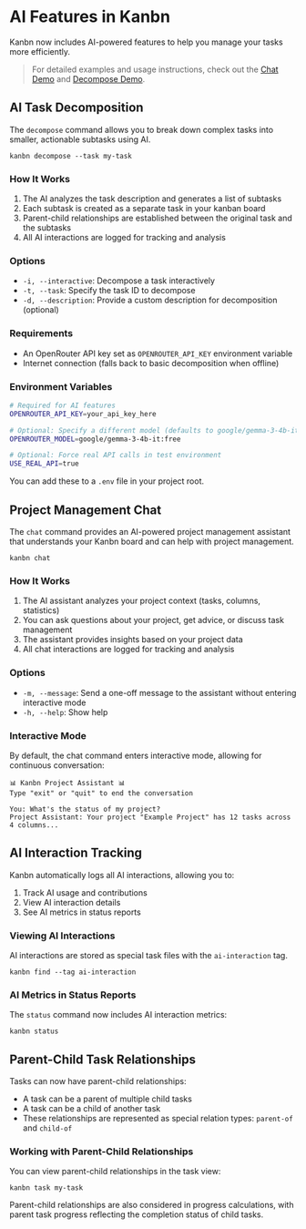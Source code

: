 # AI Features in Kanbn

Kanbn now includes AI-powered features to help you manage your tasks more efficiently.

> For detailed examples and usage instructions, check out the [Chat Demo](demos/chat-demo.md) and [Decompose Demo](demos/decompose-demo.md).

## AI Task Decomposition

The `decompose` command allows you to break down complex tasks into smaller, actionable subtasks using AI.

```
kanbn decompose --task my-task
```

### How It Works

1. The AI analyzes the task description and generates a list of subtasks
2. Each subtask is created as a separate task in your kanban board
3. Parent-child relationships are established between the original task and the subtasks
4. All AI interactions are logged for tracking and analysis

### Options

- `-i, --interactive`: Decompose a task interactively
- `-t, --task`: Specify the task ID to decompose
- `-d, --description`: Provide a custom description for decomposition (optional)

### Requirements

- An OpenRouter API key set as `OPENROUTER_API_KEY` environment variable
- Internet connection (falls back to basic decomposition when offline)

### Environment Variables

```bash
# Required for AI features
OPENROUTER_API_KEY=your_api_key_here

# Optional: Specify a different model (defaults to google/gemma-3-4b-it:free)
OPENROUTER_MODEL=google/gemma-3-4b-it:free

# Optional: Force real API calls in test environment
USE_REAL_API=true
```

You can add these to a `.env` file in your project root.

## Project Management Chat

The `chat` command provides an AI-powered project management assistant that understands your Kanbn board and can help with project management.

```
kanbn chat
```

### How It Works

1. The AI assistant analyzes your project context (tasks, columns, statistics)
2. You can ask questions about your project, get advice, or discuss task management
3. The assistant provides insights based on your project data
4. All chat interactions are logged for tracking and analysis

### Options

- `-m, --message`: Send a one-off message to the assistant without entering interactive mode
- `-h, --help`: Show help

### Interactive Mode

By default, the chat command enters interactive mode, allowing for continuous conversation:

```
📊 Kanbn Project Assistant 📊
Type "exit" or "quit" to end the conversation

You: What's the status of my project?
Project Assistant: Your project "Example Project" has 12 tasks across 4 columns...
```

## AI Interaction Tracking

Kanbn automatically logs all AI interactions, allowing you to:

1. Track AI usage and contributions
2. View AI interaction details
3. See AI metrics in status reports

### Viewing AI Interactions

AI interactions are stored as special task files with the `ai-interaction` tag.

```
kanbn find --tag ai-interaction
```

### AI Metrics in Status Reports

The `status` command now includes AI interaction metrics:

```
kanbn status
```

## Parent-Child Task Relationships

Tasks can now have parent-child relationships:

- A task can be a parent of multiple child tasks
- A task can be a child of another task
- These relationships are represented as special relation types: `parent-of` and `child-of`

### Working with Parent-Child Relationships

You can view parent-child relationships in the task view:

```
kanbn task my-task
```

Parent-child relationships are also considered in progress calculations, with parent task progress reflecting the completion status of child tasks.
